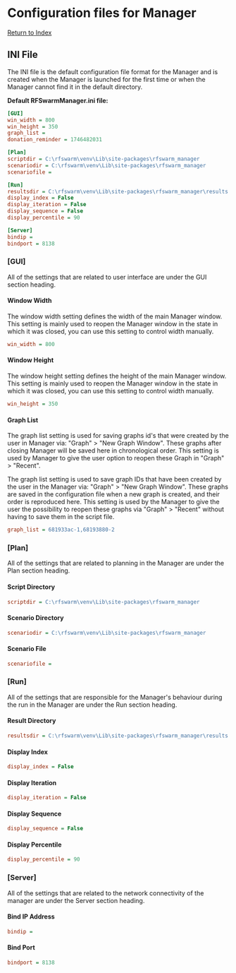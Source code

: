 # Configuration files for Manager
[Return to Index](README.md)

## INI File
The INI file is the default configuration file format for the Manager and is created when the Manager is launched for the first time or when the Manager cannot find it in the default directory.

**Default RFSwarmManager.ini file:**
```ini
[GUI]
win_width = 800
win_height = 350
graph_list = 
donation_reminder = 1746482031

[Plan]
scriptdir = C:\rfswarm\venv\Lib\site-packages\rfswarm_manager
scenariodir = C:\rfswarm\venv\Lib\site-packages\rfswarm_manager
scenariofile = 

[Run]
resultsdir = C:\rfswarm\venv\Lib\site-packages\rfswarm_manager\results
display_index = False
display_iteration = False
display_sequence = False
display_percentile = 90

[Server]
bindip = 
bindport = 8138
```

### [GUI]
All of the settings that are related to user interface are under the GUI section heading.

#### Window Width
The window width setting defines the width of the main Manager window. This setting is mainly used to reopen the Manager window in the state in which it was closed, you can use this setting to control width manually.
```ini
win_width = 800
```

#### Window Height
The window height setting defines the height of the main Manager window. This setting is mainly used to reopen the Manager window in the state in which it was closed, you can use this setting to control width manually.
```ini
win_height = 350
```

#### Graph List
The graph list setting is used for saving graphs id's that were created by the user in Manager via: "Graph" > "New Graph Window". These graphs after closing Manager will be saved here in chronological order. This setting is used by Manager to give the user option to reopen these Graph in "Graph" > "Recent".

The graph list setting is used to save graph IDs that have been created by the user in the Manager via: "Graph" > "New Graph Window". These graphs are saved in the configuration file when a new graph is created, and their order is reproduced here. This setting is used by the Manager to give the user the possibility to reopen these graphs via "Graph" > "Recent" without having to save them in the script file.
```ini
graph_list = 681933ac-1,68193880-2
```

### [Plan]
All of the settings that are related to planning in the Manager are under the Plan section heading.

#### Script Directory

```ini
scriptdir = C:\rfswarm\venv\Lib\site-packages\rfswarm_manager
```

#### Scenario Directory

```ini
scenariodir = C:\rfswarm\venv\Lib\site-packages\rfswarm_manager
```

#### Scenario File

```ini
scenariofile = 
```

### [Run]
All of the settings that are responsible for the Manager's behaviour during the run in the Manager are under the Run section heading.

#### Result Directory

```ini
resultsdir = C:\rfswarm\venv\Lib\site-packages\rfswarm_manager\results
```

#### Display Index

```ini
display_index = False
```

#### Display Iteration

```ini
display_iteration = False
```

#### Display Sequence

```ini
display_sequence = False
```

#### Display Percentile

```ini
display_percentile = 90
```

### [Server]
All of the settings that are related to the network connectivity of the manager are under the Server section heading.

#### Bind IP Address

```ini
bindip = 
```

#### Bind Port

```ini
bindport = 8138
```

